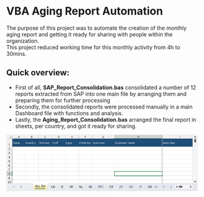 # VBA Aging Report Automation

The purpose of this project was to automate the creation of the monthly aging report and getting it ready for sharing with people within the organization.<br>
This project reduced working time for this monthly activity from 4h to 30mins.

## Quick overview:

- First of all, **SAP_Report_Consolidation.bas** consolidated a number of 12 reports extracted from SAP into one main file by arranging them and preparing them for further processing
- Secondly, the consolidated reports were processed manually in a main Dashboard file with functions and analysis.
- Lastly, the **Aging_Report_Consolidation.bas** arranged the final report in sheets, per country, and got it ready for sharing.

![Final Report](assets/final.png)